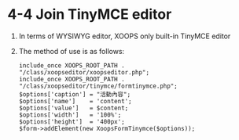 # 4-4 Join TinyMCE editor



1. In terms of WYSIWYG editor, XOOPS only built-in TinyMCE editor
2. The method of use is as follows:

   ```text
   include_once XOOPS_ROOT_PATH . "/class/xoopseditor/xoopseditor.php";
   include_once XOOPS_ROOT_PATH . "/class/xoopseditor/tinymce/formtinymce.php";
   $options['caption'] = "活動內容";
   $options['name']    = 'content';
   $options['value']   = $content;
   $options['width']   = '100%';
   $options['height']  = '400px';
   $form->addElement(new XoopsFormTinymce($options));
   ```

